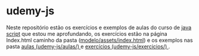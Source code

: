 # udemy-js
Neste repositório estão os exercícios e exemplos de aulas do curso de <a href='https://www.udemy.com/course/curso-de-javascript-moderno-do-basico-ao-avancado'> java script</a> que estou me aprofundando, os exercícios estão na página Index.html caminho da pasta (<a href="https://github.com/rafael-conrado/udemy-js/blob/master/modelo/assets/index.html">modelo/assets/index.html</a>) e os exemplos nas pasta <a href="https://github.com/rafael-conrado/udemy-js/tree/master/aulas">aulas (udemy-js/aulas/)  </a>  e   <a href="https://github.com/rafael-conrado/udemy-js/tree/master/exercicios"> exercícios (udemy-js/exercicios/) </a>.
